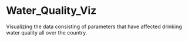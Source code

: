 # Water_Quality_Viz
Visualizing the data consisting of parameters that have affected drinking water quality all over the country.
